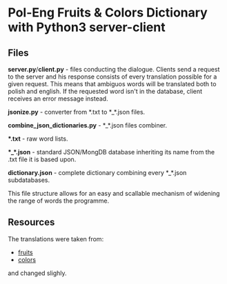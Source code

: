 # Pol-Eng Fruits & Colors Dictionary with Python3 server-client


## Files

__server.py__/__client.py__ - files conducting the dialogue. 
Clients send a request to the server and his response consists of every translation possible for a given request.
This means that ambiguos words will be translated both to polish and english.
If the requested word isn't in the database, client receives an error message instead.

__jsonize.py__ - converter from \*.txt to \*_\*.json files.

__combine_json_dictionaries.py__ - \*_\*.json files combiner.

__\*.txt__ - raw word lists.

__\*_\*.json__ - standard JSON/MongDB database inheriting its name from the .txt file it is based upon.

__dictionary.json__ - complete dictionary combining every \*_\*.json subdatabases.

This file structure allows for an easy and scallable mechanism of widening the range of words the programme.

## Resources

The translations were taken from:
* [fruits ](https://www.ingless.pl/artykul/owoce-w-jezyku-angielskim/)
* [colors ](https://speakin.pl/kolory-po-angielsku/)

and changed slighly.
